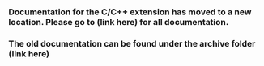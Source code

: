 ### Documentation for the C/C++ extension has moved to a new location. Please go to (link here) for all documentation.

### The old documentation can be found under the archive folder (link here)
